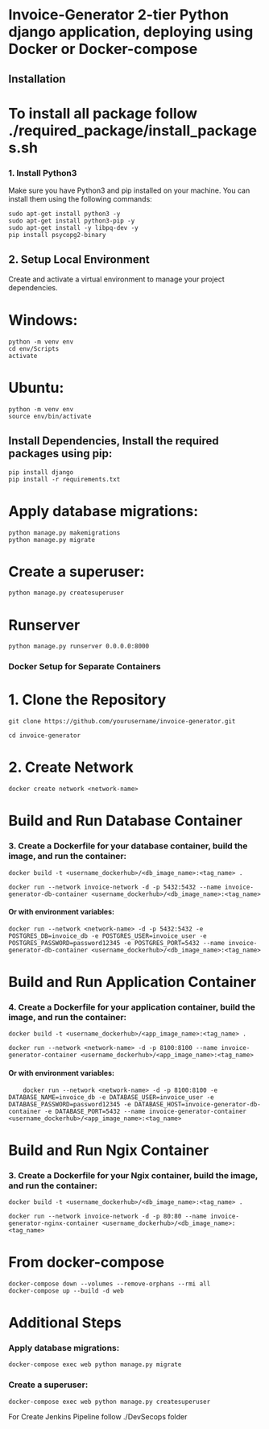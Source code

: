 # Invoice-Generator 2-tier Python django application, deploying using Docker or Docker-compose
## Installation
# To install all package follow ./required_package/install_packages.sh
### 1. Install Python3

Make sure you have Python3 and pip installed on your machine. You can install them using the following commands:


    sudo apt-get install python3 -y
    sudo apt-get install python3-pip -y
    sudo apt-get install -y libpq-dev -y
    pip install psycopg2-binary

## 2. Setup Local Environment

Create and activate a virtual environment to manage your project dependencies.

# Windows:

    python -m venv env
    cd env/Scripts
    activate

# Ubuntu:
    
    python -m venv env
    source env/bin/activate

## Install Dependencies, Install the required packages using pip:

    pip install django
    pip install -r requirements.txt

# Apply database migrations:

    python manage.py makemigrations
    python manage.py migrate

# Create a superuser:

    python manage.py createsuperuser  

# Runserver

    python manage.py runserver 0.0.0.0:8000

### Docker Setup for Separate Containers

# 1. Clone the Repository

    git clone https://github.com/yourusername/invoice-generator.git

    cd invoice-generator

# 2. Create Network

    docker create network <network-name>

# Build and Run Database Container

### 3. Create a Dockerfile for your database container, build the image, and run the container:
        
    docker build -t <username_dockerhub>/<db_image_name>:<tag_name> .

    docker run --network invoice-network -d -p 5432:5432 --name invoice-generator-db-container <username_dockerhub>/<db_image_name>:<tag_name>
                                    
#### Or with environment variables:

    docker run --network <network-name> -d -p 5432:5432 -e POSTGRES_DB=invoice_db -e POSTGRES_USER=invoice_user -e POSTGRES_PASSWORD=password12345 -e POSTGRES_PORT=5432 --name invoice-generator-db-container <username_dockerhub>/<db_image_name>:<tag_name>


# Build and Run Application Container

### 4. Create a Dockerfile for your application container, build the image, and run the container:
        
    docker build -t <username_dockerhub>/<app_image_name>:<tag_name> .

    docker run --network <network-name> -d -p 8100:8100 --name invoice-generator-container <username_dockerhub>/<app_image_name>:<tag_name>
                                        
#### Or with environment variables:

        docker run --network <network-name> -d -p 8100:8100 -e DATABASE_NAME=invoice_db -e DATABASE_USER=invoice_user -e DATABASE_PASSWORD=password12345 -e DATABASE_HOST=invoice-generator-db-container -e DATABASE_PORT=5432 --name invoice-generator-container <username_dockerhub>/<app_image_name>:<tag_name>

# Build and Run Ngix Container

### 3. Create a Dockerfile for your Ngix container, build the image, and run the container:
        
    docker build -t <username_dockerhub>/<db_image_name>:<tag_name> .

    docker run --network invoice-network -d -p 80:80 --name invoice-generator-nginx-container <username_dockerhub>/<db_image_name>:<tag_name>
                                    
# From docker-compose

    docker-compose down --volumes --remove-orphans --rmi all  
    docker-compose up --build -d web

# Additional Steps
### Apply database migrations:
        
    docker-compose exec web python manage.py migrate

### Create a superuser:
        
    docker-compose exec web python manage.py createsuperuser
         
For Create Jenkins Pipeline follow ./DevSecops folder 